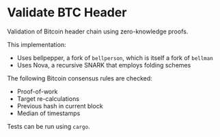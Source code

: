 # Validate BTC Header

Validation of Bitcoin header chain using zero-knowledge proofs.

This implementation:

* Uses bellpepper, a fork of `bellperson`, which is itself a fork of `bellman`
* Uses Nova, a recursive SNARK that employs folding schemes

The following Bitcoin consensus rules are checked:

* Proof-of-work
* Target re-calculations
* Previous hash in current block
* Median of timestamps

Tests can be run using `cargo`.
